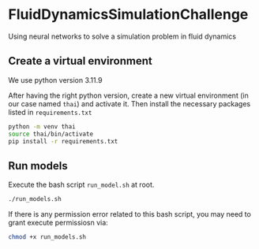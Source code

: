 # FluidDynamicsSimulationChallenge
Using neural networks to solve a simulation problem in fluid dynamics


## Create a virtual environment

We use python version 3.11.9

After having the right python version, create a new virtual environment (in our case named `thai`) and activate it.
Then install the necessary packages listed in `requirements.txt`

```bash
python -m venv thai
source thai/bin/activate
pip install -r requirements.txt
```

## Run models

Execute the bash script `run_model.sh` at root.

```bash
./run_models.sh
```

If there is any permission error related to this bash script, you may need to grant execute permissiosn via:

```bash
chmod +x run_models.sh
```
